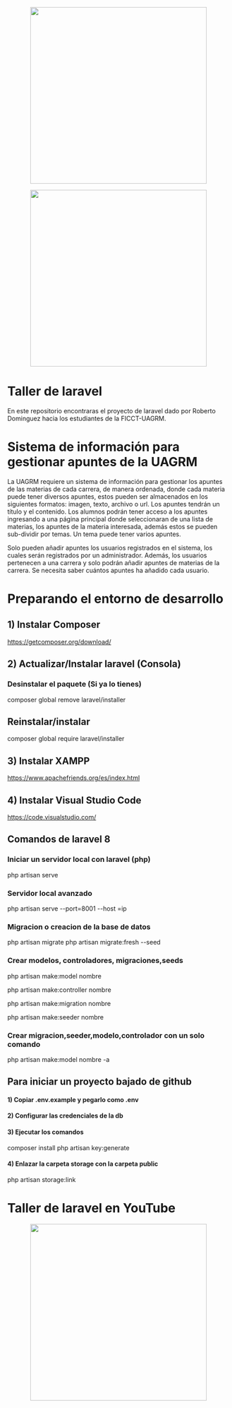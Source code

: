 <p align="center"><a href="https://laravel.com" target="_blank"><img src="https://raw.githubusercontent.com/laravel/art/master/logo-lockup/5%20SVG/2%20CMYK/1%20Full%20Color/laravel-logolockup-cmyk-red.svg" width="400"></a></p>

<p align="center">
    <a href="https://www.uagrm.edu.bo/" target="_blank">
        <img src="https://www.uagrm.edu.bo/img/uagrm-escudo.png" width="400">
    </a>
</p>

# Taller de laravel
En este repositorio encontraras el proyecto de laravel dado por Roberto Dominguez hacia los estudiantes de la FICCT-UAGRM.


# Sistema de información para gestionar apuntes de la UAGRM
La UAGRM requiere un sistema de información para gestionar los apuntes de las materias de cada carrera, de manera ordenada, donde cada materia puede tener diversos apuntes, estos pueden ser almacenados en los siguientes formatos: imagen, texto, archivo o url.
Los apuntes tendrán un título y el contenido.
Los alumnos podrán tener acceso a los apuntes ingresando a una página principal donde seleccionaran de una lista de materias, los apuntes de la materia interesada, además estos se pueden sub-dividir por temas.
Un tema puede tener varios apuntes.

Solo pueden añadir apuntes los usuarios registrados en el sistema, los cuales serán registrados por un administrador. Además, los usuarios pertenecen a una carrera y solo podrán añadir apuntes de materias de la carrera.
Se necesita saber cuántos apuntes ha añadido cada usuario. 







# Preparando el entorno de desarrollo

## 1) Instalar Composer
https://getcomposer.org/download/
## 2) Actualizar/Instalar laravel (Consola)
### Desinstalar el paquete (Si ya lo tienes)
composer global remove laravel/installer

## Reinstalar/instalar
composer global require laravel/installer

## 3) Instalar XAMPP
<a href="https://www.apachefriends.org/es/index.html">
https://www.apachefriends.org/es/index.html
</a>

## 4) Instalar Visual Studio Code
<a href="https://code.visualstudio.com/">
https://code.visualstudio.com/
</a>


## Comandos de laravel 8
### Iniciar un servidor local con laravel (php) 
php artisan serve
### Servidor local avanzado
php artisan serve --port=8001 --host =ip

### Migracion o creacion de la base de datos
php artisan migrate 
php artisan migrate:fresh --seed

### Crear modelos, controladores, migraciones,seeds
<p>php artisan make:model nombre</p>
<p>php artisan make:controller nombre</p>
<p>php artisan make:migration nombre</p>
<p>php artisan make:seeder nombre</p>

### Crear migracion,seeder,modelo,controlador con un solo comando
php artisan make:model nombre -a

## Para iniciar un proyecto bajado de github
 #### 1) Copiar .env.example y pegarlo como .env
 #### 2) Configurar las credenciales de la db
 #### 3) Ejecutar los comandos
 composer install
 php artisan key:generate
 #### 4) Enlazar la carpeta storage con la carpeta public
 php artisan storage:link


# Taller de laravel en YouTube
<p align="center">
    <a href="https://www.youtube.com/watch?v=0E3xJT1Qxic&list=PLn6521e1PoECePLb8qsBknIQ3eViWawwx&ab_channel=RobertoSenpai">
        <img src="https://www.gstatic.com/youtube/img/branding/youtubelogo/svg/youtubelogo.svg" width="400">    
    </a>
</p>

